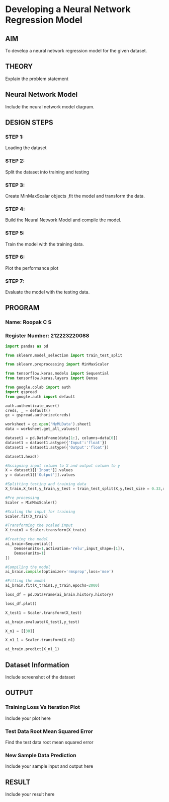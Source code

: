 # Developing a Neural Network Regression Model

## AIM

To develop a neural network regression model for the given dataset.

## THEORY

Explain the problem statement

## Neural Network Model

Include the neural network model diagram.

## DESIGN STEPS

### STEP 1:

Loading the dataset

### STEP 2:

Split the dataset into training and testing

### STEP 3:

Create MinMaxScalar objects ,fit the model and transform the data.

### STEP 4:

Build the Neural Network Model and compile the model.

### STEP 5:

Train the model with the training data.

### STEP 6:

Plot the performance plot

### STEP 7:

Evaluate the model with the testing data.

## PROGRAM
### Name: Roopak C S
### Register Number: 212223220088
```python
import pandas as pd

from sklearn.model_selection import train_test_split

from sklearn.preprocessing import MinMaxScaler

from tensorflow.keras.models import Sequential
from tensorflow.keras.layers import Dense

from google.colab import auth
import gspread
from google.auth import default

auth.authenticate_user()
creds, _ = default()
gc = gspread.authorize(creds)

worksheet = gc.open('MyMLData').sheet1
data = worksheet.get_all_values()

dataset1 = pd.DataFrame(data[1:], columns=data[0])
dataset1 = dataset1.astype({'Input':'float'})
dataset1 = dataset1.astype({'Output':'float'})

dataset1.head()

#Assigning input column to X and output column to y
X = dataset1[['Input']].values
y = dataset1[['Output']].values

#Splitting testing and training data
X_train,X_test,y_train,y_test = train_test_split(X,y,test_size = 0.33,random_state = 33)

#Pre processing
Scaler = MinMaxScaler()

#Scaling the input for training
Scaler.fit(X_train)

#Transforming the scaled input
X_train1 = Scaler.transform(X_train)

#Creating the model
ai_brain=Sequential([
    Dense(units=1,activation='relu',input_shape=[1]),
    Dense(units=1)
])

#Compiling the model
ai_brain.compile(optimizer='rmsprop',loss='mse')

#Fitting the model
ai_brain.fit(X_train1,y_train,epochs=2000)

loss_df = pd.DataFrame(ai_brain.history.history)

loss_df.plot()

X_test1 = Scaler.transform(X_test)

ai_brain.evaluate(X_test1,y_test)

X_n1 = [[30]]

X_n1_1 = Scaler.transform(X_n1)

ai_brain.predict(X_n1_1)

```
## Dataset Information

Include screenshot of the dataset

## OUTPUT

### Training Loss Vs Iteration Plot

Include your plot here

### Test Data Root Mean Squared Error

Find the test data root mean squared error

### New Sample Data Prediction

Include your sample input and output here

## RESULT

Include your result here
